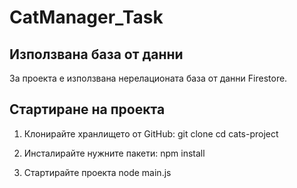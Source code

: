 # CatManager_Task

Използвана база от данни
------------------------
За проекта е използвана нерелационата база от данни Firestore.

Стартиране на проекта
---------------------
1. Клонирайте хранлището от GitHub:
git clone <your-repository-url>
cd cats-project

2. Инсталирайте нужните пакети:
npm install

3. Стартирайте проекта
node main.js
